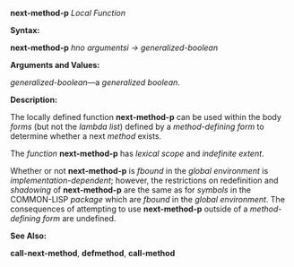 **next-method-p** *Local Function* 



**Syntax:** 



**next-method-p** *hno argumentsi → generalized-boolean* 



**Arguments and Values:** 



*generalized-boolean*—a *generalized boolean*. 



**Description:** 



The locally defined function **next-method-p** can be used within the body *forms* (but not the *lambda list*) defined by a *method-defining form* to determine whether a next *method* exists. 



The *function* **next-method-p** has *lexical scope* and *indefinite extent*. 



Whether or not **next-method-p** is *fbound* in the *global environment* is *implementation-dependent*; however, the restrictions on redefinition and *shadowing* of **next-method-p** are the same as for *symbols* in the COMMON-LISP *package* which are *fbound* in the *global environment*. The consequences of attempting to use **next-method-p** outside of a *method-defining form* are undefined. 



**See Also:** 



**call-next-method**, **defmethod**, **call-method** 







 



 



